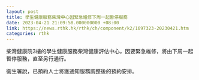 ```yaml
---
layout: post
title: 學生健康服務柴灣中心因緊急維修下周一起暫停服務
date: 2023-04-21 21:09:58.000000000 +08:00
link: https://news.rthk.hk/rthk/ch/component/k2/1697323-20230421.htm
categories: rthk
---
```


柴灣健康院3樓的學生健康服務柴灣健康評估中心，因要緊急維修，將由下周一起暫停服務，直至另行通行。

衞生署說，已預約人士將獲通知服務調整後的預約安排。
